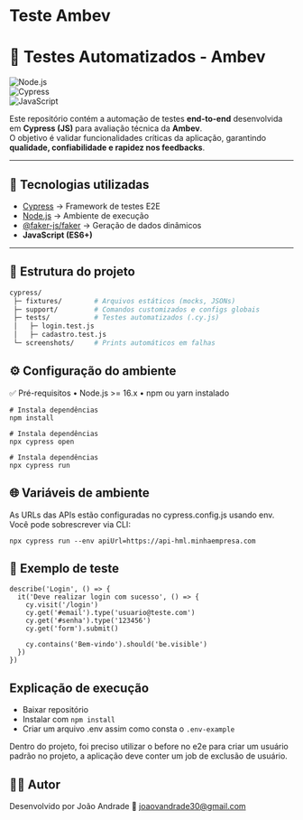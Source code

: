 # Teste Ambev

# 🍺 Testes Automatizados - Ambev

![Node.js](https://img.shields.io/badge/Node.js-16.x-green?logo=node.js)  
![Cypress](https://img.shields.io/badge/Cypress-12.x-17202C?logo=cypress)  
![JavaScript](https://img.shields.io/badge/JavaScript-ES6+-yellow?logo=javascript)

Este repositório contém a automação de testes **end-to-end** desenvolvida em **Cypress (JS)** para avaliação técnica da **Ambev**.  
O objetivo é validar funcionalidades críticas da aplicação, garantindo **qualidade, confiabilidade e rapidez nos feedbacks**.

---

## 🚀 Tecnologias utilizadas

- [Cypress](https://www.cypress.io/) → Framework de testes E2E
- [Node.js](https://nodejs.org/) → Ambiente de execução
- [@faker-js/faker](https://fakerjs.dev/) → Geração de dados dinâmicos
- **JavaScript (ES6+)**

---

## 📂 Estrutura do projeto

```bash
cypress/
 ├─ fixtures/        # Arquivos estáticos (mocks, JSONs)
 ├─ support/         # Comandos customizados e configs globais
 ├─ tests/           # Testes automatizados (.cy.js)
 │   ├─ login.test.js
 │   ├─ cadastro.test.js
 └─ screenshots/     # Prints automáticos em falhas
```

## ⚙️ Configuração do ambiente

✅ Pré-requisitos
• Node.js >= 16.x
• npm ou yarn instalado

```
# Instala dependências
npm install
```

```
# Instala dependências
npx cypress open
```

```
# Instala dependências
npx cypress run
```

## 🌐 Variáveis de ambiente

As URLs das APIs estão configuradas no cypress.config.js usando env.
Você pode sobrescrever via CLI:

```
npx cypress run --env apiUrl=https://api-hml.minhaempresa.com
```

## 🧪 Exemplo de teste

```
describe('Login', () => {
  it('Deve realizar login com sucesso', () => {
    cy.visit('/login')
    cy.get('#email').type('usuario@teste.com')
    cy.get('#senha').type('123456')
    cy.get('form').submit()

    cy.contains('Bem-vindo').should('be.visible')
  })
})
```

## Explicação de execução

- Baixar repositório
- Instalar com `npm install`
- Criar um arquivo .env assim como consta o `.env-example`

Dentro do projeto, foi preciso utilizar o before no e2e para criar um usuário padrão no projeto, a aplicação deve conter um job de exclusão de usuário.

## 👨‍💻 Autor

Desenvolvido por João Andrade
📧 joaovandrade30@gmail.com
